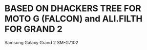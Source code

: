 BASED ON DHACKERS TREE FOR MOTO G (FALCON) and ALI.FILTH FOR GRAND 2
=============================

Samsung Galaxy Grand 2 SM-G7102
